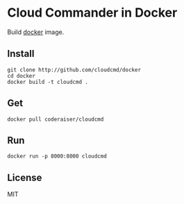 # Cloud Commander in Docker

Build [docker](http://docker.com "Docker") image.

## Install

```
git clone http://github.com/cloudcmd/docker
cd docker
docker build -t cloudcmd .
```

## Get

```
docker pull coderaiser/cloudcmd
```

## Run

```
docker run -p 8000:8000 cloudcmd
```

## License
MIT
